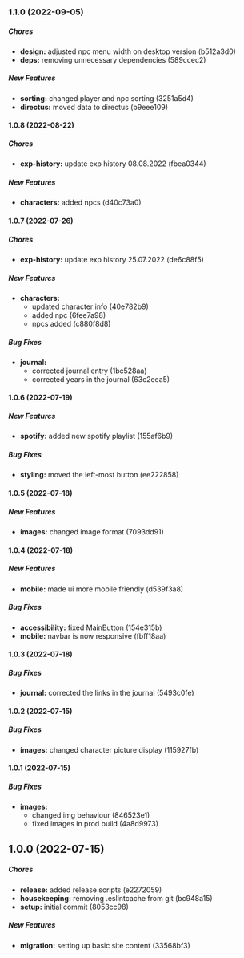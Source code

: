 ### 1.1.0 (2022-09-05)

##### Chores

-   **design:** adjusted npc menu width on desktop version (b512a3d0)
-   **deps:** removing unnecessary dependencies (589ccec2)

##### New Features

-   **sorting:** changed player and npc sorting (3251a5d4)
-   **directus:** moved data to directus (b9eee109)

#### 1.0.8 (2022-08-22)

##### Chores

-   **exp-history:** update exp history 08.08.2022 (fbea0344)

##### New Features

-   **characters:** added npcs (d40c73a0)

#### 1.0.7 (2022-07-26)

##### Chores

-   **exp-history:** update exp history 25.07.2022 (de6c88f5)

##### New Features

-   **characters:**
    -   updated character info (40e782b9)
    -   added npc (6fee7a98)
    -   npcs added (c880f8d8)

##### Bug Fixes

-   **journal:**
    -   corrected journal entry (1bc528aa)
    -   corrected years in the journal (63c2eea5)

#### 1.0.6 (2022-07-19)

##### New Features

-   **spotify:** added new spotify playlist (155af6b9)

##### Bug Fixes

-   **styling:** moved the left-most button (ee222858)

#### 1.0.5 (2022-07-18)

##### New Features

-   **images:** changed image format (7093dd91)

#### 1.0.4 (2022-07-18)

##### New Features

-   **mobile:** made ui more mobile friendly (d539f3a8)

##### Bug Fixes

-   **accessibility:** fixed MainButton (154e315b)
-   **mobile:** navbar is now responsive (fbff18aa)

#### 1.0.3 (2022-07-18)

##### Bug Fixes

-   **journal:** corrected the links in the journal (5493c0fe)

#### 1.0.2 (2022-07-15)

##### Bug Fixes

-   **images:** changed character picture display (115927fb)

#### 1.0.1 (2022-07-15)

##### Bug Fixes

-   **images:**
    -   changed img behaviour (846523e1)
    -   fixed images in prod build (4a8d9973)

## 1.0.0 (2022-07-15)

##### Chores

-   **release:** added release scripts (e2272059)
-   **housekeeping:** removing .eslintcache from git (bc948a15)
-   **setup:** initial commit (8053cc98)

##### New Features

-   **migration:** setting up basic site content (33568bf3)
